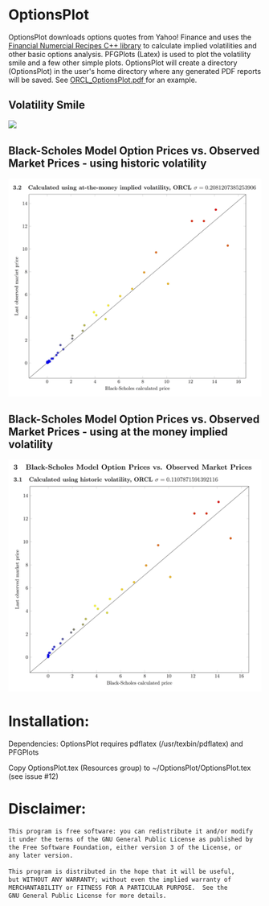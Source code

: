 OptionsPlot
===========

OptionsPlot downloads options quotes from Yahoo! Finance and uses the <a href="http://finance.bi.no/~bernt/gcc_prog/"> Financial Numercial Recipes C++ library</a> to calculate implied volatilities and other basic options analysis. PFGPlots (Latex) is used to plot the volatility smile and a few other simple plots. OptionsPlot will create a directory (OptionsPlot) in the user's home directory where any generated PDF reports will be saved. See <a href="https://github.com/johnymontana/OptionsPlot/blob/master/ORCL_OptionsPlot.pdf?raw=true">ORCL_OptionsPlot.pdf </a> for an example.


## Volatility Smile

![](/img/smile.png)

## Black-Scholes Model Option Prices vs. Observed Market Prices - using historic volatility

![](/img/atm_iv.png)

## Black-Scholes Model Option Prices vs. Observed Market Prices - using at the money implied volatility

![](/img/historic_vol.png)

Installation:
=============

Dependencies: OptionsPlot requires pdflatex (/usr/texbin/pdflatex) and PFGPlots

Copy OptionsPlot.tex (Resources group) to ~/OptionsPlot/OptionsPlot.tex (see issue #12)

Disclaimer:
============

    This program is free software: you can redistribute it and/or modify
    it under the terms of the GNU General Public License as published by
    the Free Software Foundation, either version 3 of the License, or 
    any later version.

    This program is distributed in the hope that it will be useful,
    but WITHOUT ANY WARRANTY; without even the implied warranty of
    MERCHANTABILITY or FITNESS FOR A PARTICULAR PURPOSE.  See the
    GNU General Public License for more details.

